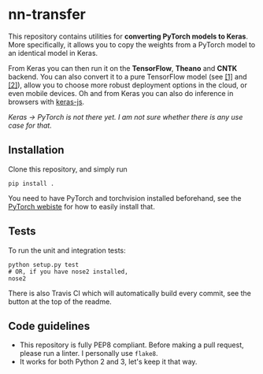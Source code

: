 # nn-transfer

This repository contains utilities for **converting PyTorch models to Keras**. More specifically, it allows you to copy the weights from a PyTorch model to an identical model in Keras.

From Keras you can then run it on the **TensorFlow**, **Theano** and **CNTK** backend. You can also convert it to a pure TensorFlow model (see [[1]](https://github.com/amir-abdi/keras_to_tensorflow) and [[2]](https://blog.keras.io/keras-as-a-simplified-interface-to-tensorflow-tutorial.html)), allow you to choose more robust deployment options in the cloud, or even mobile devices. Oh and from Keras you can also do inference in browsers with [keras-js](https://github.com/transcranial/keras-js).

*Keras -> PyTorch is not there yet. I am not sure whether there is any use case for that.*

## Installation
Clone this repository, and simply run

```
pip install .
```

You need to have PyTorch and torchvision installed beforehand, see the [PyTorch webiste](https://www.pytorch.org) for how to easily install that.

## Tests

To run the unit and integration tests:

```
python setup.py test
# OR, if you have nose2 installed,
nose2
```

There is also Travis CI which will automatically build every commit, see the button at the top of the readme.

## Code guidelines

* This repository is fully PEP8 compliant. Before making a pull request, please run a linter. I personally use `flake8`.
* It works for both Python 2 and 3, let's keep it that way.
